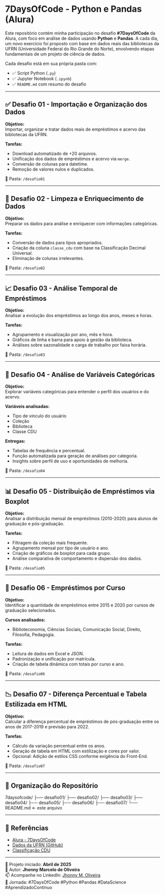 # 7DaysOfCode - Python e Pandas (Alura)

Este repositório contém minha participação no desafio **#7DaysOfCode** da Alura, com foco em análise de dados usando **Python** e **Pandas**. A cada dia, um novo exercício foi proposto com base em dados reais das bibliotecas da UFRN (Universidade Federal do Rio Grande do Norte), envolvendo etapas fundamentais de um projeto de ciência de dados.

Cada desafio está em sua própria pasta com:
- ✅ Script Python (`.py`)
- ✅ Jupyter Notebook (`.ipynb`)
- ✅ `README.md` com resumo do desafio

---

## ✅ Desafio 01 - Importação e Organização dos Dados

**Objetivo:**  
Importar, organizar e tratar dados reais de empréstimos e acervo das bibliotecas da UFRN.

**Tarefas:**
- Download automatizado de +20 arquivos.
- Unificação dos dados de empréstimos e acervo via `merge`.
- Conversão de colunas para datetime.
- Remoção de valores nulos e duplicados.

📁 Pasta: `/desafio01`

---

## 🧹 Desafio 02 - Limpeza e Enriquecimento de Dados

**Objetivo:**  
Preparar os dados para análise e enriquecer com informações categóricas.

**Tarefas:**
- Conversão de dados para tipos apropriados.
- Criação da coluna `classe_cdu` com base na Classificação Decimal Universal.
- Eliminação de colunas irrelevantes.

📁 Pasta: `/desafio02`

---

## 📈 Desafio 03 - Análise Temporal de Empréstimos

**Objetivo:**  
Analisar a evolução dos empréstimos ao longo dos anos, meses e horas.

**Tarefas:**
- Agrupamento e visualização por ano, mês e hora.
- Gráficos de linha e barra para apoio à gestão da biblioteca.
- Análises sobre sazonalidade e carga de trabalho por faixa horária.

📁 Pasta: `/desafio03`

---

## 🧮 Desafio 04 - Análise de Variáveis Categóricas

**Objetivo:**  
Explorar variáveis categóricas para entender o perfil dos usuários e do acervo.

**Variáveis analisadas:**
- Tipo de vínculo do usuário
- Coleção
- Biblioteca
- Classe CDU

**Entregas:**
- Tabelas de frequência e percentual.
- Função automatizada para geração de análises por categoria.
- Insights sobre perfil de uso e oportunidades de melhoria.

📁 Pasta: `/desafio04`

---

## 📊 Desafio 05 - Distribuição de Empréstimos via Boxplot

**Objetivo:**  
Analisar a distribuição mensal de empréstimos (2010-2020) para alunos de graduação e pós-graduação.

**Tarefas:**
- Filtragem da coleção mais frequente.
- Agrupamento mensal por tipo de usuário e ano.
- Criação de gráficos de boxplot para cada grupo.
- Análise comparativa de comportamento e dispersão dos dados.

📁 Pasta: `/desafio05`

---

## 🧾 Desafio 06 - Empréstimos por Curso

**Objetivo:**  
Identificar a quantidade de empréstimos entre 2015 e 2020 por cursos de graduação selecionados.

**Cursos analisados:**
- Biblioteconomia, Ciências Sociais, Comunicação Social, Direito, Filosofia, Pedagogia.

**Tarefas:**
- Leitura de dados em Excel e JSON.
- Padronização e unificação por matrícula.
- Criação de tabela dinâmica com totais por curso e ano.

📁 Pasta: `/desafio06`

---

## 📉 Desafio 07 - Diferença Percentual e Tabela Estilizada em HTML

**Objetivo:**  
Calcular a diferença percentual de empréstimos de pós-graduação entre os anos de 2017-2019 e previsão para 2022.

**Tarefas:**
- Cálculo da variação percentual entre os anos.
- Geração de tabela em HTML com estilização e cores por valor.
- Opcional: Adição de estilos CSS conforme exigência do Front-End.

📁 Pasta: `/desafio07`

---

## 📂 Organização do Repositório

7daysofcode/
├── desafio01/
├── desafio02/
├── desafio03/
├── desafio04/
├── desafio05/
├── desafio06/
├── desafio07/
└── README.md ← este arquivo


---

## 🔗 Referências

- [Alura - 7DaysOfCode](https://7daysofcode.io/)
- [Dados da UFRN (GitHub)](https://github.com/franciscofoz/7_Days_of_Code_Alura-Python-Pandas)
- [Classificação CDU](https://pt.wikipedia.org/wiki/Classificação_decimal_universal)

---

📅 Projeto iniciado: **Abril de 2025**  
👤 Autor: **Jhonny Marcelo de Oliveira**  
📫 Acompanhe no LinkedIn: [Jhonny M. Oliveira](https://www.linkedin.com/in/jhonny-oliveira-247826114/)  
🚀 Jornada: #7DaysOfCode #Python #Pandas #DataScience #AprendizadoContínuo
